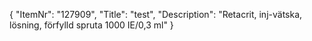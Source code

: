 {
  "ItemNr": "127909",
  "Title": "test",
  "Description": "Retacrit, inj-vätska, lösning, förfylld spruta 1000 IE/0,3 ml"
}